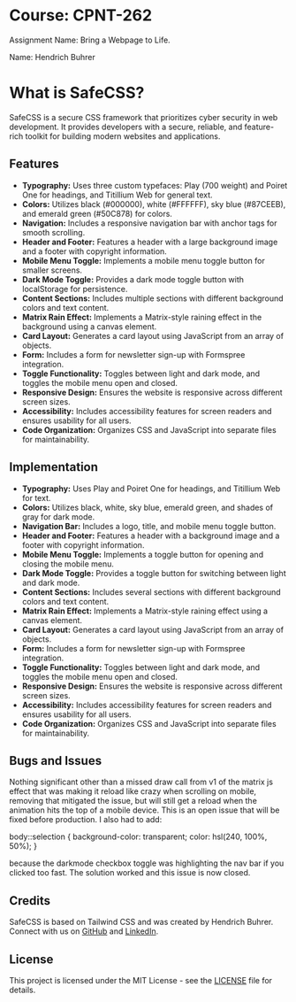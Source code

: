 # Course: CPNT-262

Assignment Name: Bring a Webpage to Life.

Name: Hendrich Buhrer

# What is SafeCSS?

SafeCSS is a secure CSS framework that prioritizes cyber security in web development. It provides developers with a secure, reliable, and feature-rich toolkit for building modern websites and applications.

## Features

- **Typography:** Uses three custom typefaces: Play (700 weight) and Poiret One for headings, and Titillium Web for general text.
- **Colors:** Utilizes black (#000000), white (#FFFFFF), sky blue (#87CEEB), and emerald green (#50C878) for colors.
- **Navigation:** Includes a responsive navigation bar with anchor tags for smooth scrolling.
- **Header and Footer:** Features a header with a large background image and a footer with copyright information.
- **Mobile Menu Toggle:** Implements a mobile menu toggle button for smaller screens.
- **Dark Mode Toggle:** Provides a dark mode toggle button with localStorage for persistence.
- **Content Sections:** Includes multiple sections with different background colors and text content.
- **Matrix Rain Effect:** Implements a Matrix-style raining effect in the background using a canvas element.
- **Card Layout:** Generates a card layout using JavaScript from an array of objects.
- **Form:** Includes a form for newsletter sign-up with Formspree integration.
- **Toggle Functionality:** Toggles between light and dark mode, and toggles the mobile menu open and closed.
- **Responsive Design:** Ensures the website is responsive across different screen sizes.
- **Accessibility:** Includes accessibility features for screen readers and ensures usability for all users.
- **Code Organization:** Organizes CSS and JavaScript into separate files for maintainability.

## Implementation

- **Typography:** Uses Play and Poiret One for headings, and Titillium Web for text.
- **Colors:** Utilizes black, white, sky blue, emerald green, and shades of gray for dark mode.
- **Navigation Bar:** Includes a logo, title, and mobile menu toggle button.
- **Header and Footer:** Features a header with a background image and a footer with copyright information.
- **Mobile Menu Toggle:** Implements a toggle button for opening and closing the mobile menu.
- **Dark Mode Toggle:** Provides a toggle button for switching between light and dark mode.
- **Content Sections:** Includes several sections with different background colors and text content.
- **Matrix Rain Effect:** Implements a Matrix-style raining effect using a canvas element.
- **Card Layout:** Generates a card layout using JavaScript from an array of objects.
- **Form:** Includes a form for newsletter sign-up with Formspree integration.
- **Toggle Functionality:** Toggles between light and dark mode, and toggles the mobile menu open and closed.
- **Responsive Design:** Ensures the website is responsive across different screen sizes.
- **Accessibility:** Includes accessibility features for screen readers and ensures usability for all users.
- **Code Organization:** Organizes CSS and JavaScript into separate files for maintainability.

## Bugs and Issues

Nothing significant other than a missed draw call from v1 of the matrix js effect that was making it reload like crazy when scrolling on mobile, removing that mitigated the issue, but will still get a reload when the animation hits the top of a mobile device. This is an open issue that will be fixed before production. I also had to add:

body::selection {
    background-color: transparent;
    color: hsl(240, 100%, 50%);
  }

because the darkmode checkbox toggle was highlighting the nav bar if you clicked too fast. The solution worked and this issue is now closed.


## Credits

SafeCSS is based on Tailwind CSS and was created by Hendrich Buhrer. Connect with us on [GitHub](https://github.com/safecss) and [LinkedIn](https://www.linkedin.com/in/hendrich-bührer/).

## License

This project is licensed under the MIT License - see the [LICENSE](LICENSE) file for details.
